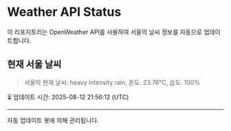 
# Weather API Status

이 리포지토리는 OpenWeather API를 사용하여 서울의 날씨 정보를 자동으로 업데이트합니다.

## 현재 서울 날씨
> 서울의 현재 날씨: heavy intensity rain, 온도: 23.76°C, 습도: 100%

⏳ 업데이트 시간: 2025-08-12 21:56:12 (UTC)

---
자동 업데이트 봇에 의해 관리됩니다.
